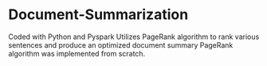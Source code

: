 # Document-Summarization
Coded with Python and Pyspark
Utilizes PageRank algorithm to rank various sentences and produce an optimized document summary
PageRank algorithm was implemented from scratch.
